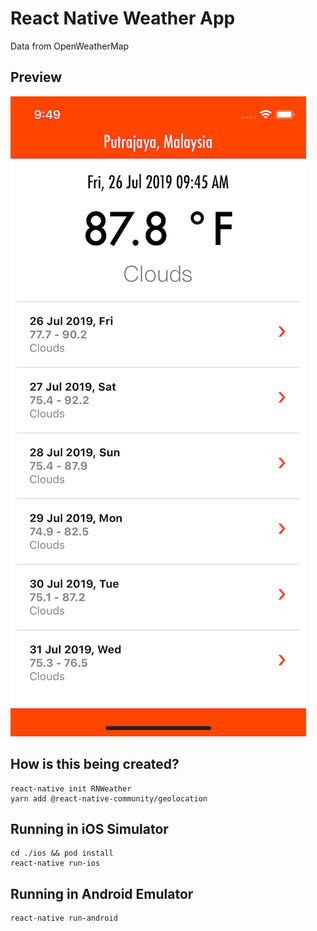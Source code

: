 # React Native Weather App

Data from OpenWeatherMap

## Preview

![](./screenshot.png)

## How is this being created?

    react-native init RNWeather
    yarn add @react-native-community/geolocation

## Running in iOS Simulator

    cd ./ios && pod install
    react-native run-ios

## Running in Android Emulator

    react-native run-android
